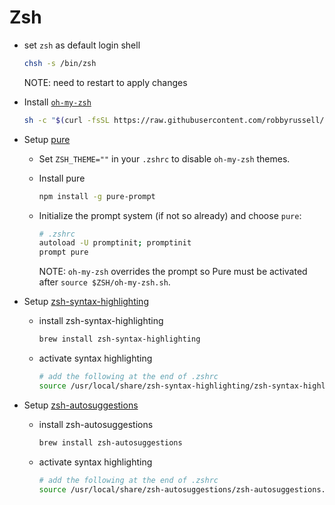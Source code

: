 # Zsh

- set `zsh` as default login shell

  ```sh
  chsh -s /bin/zsh
  ```

  NOTE: need to restart to apply changes

- Install [`oh-my-zsh`](https://github.com/robbyrussell/oh-my-zsh)

  ```sh
  sh -c "$(curl -fsSL https://raw.githubusercontent.com/robbyrussell/oh-my-zsh/master/tools/install.sh)"
  ```

- Setup [pure](https://github.com/sindresorhus/pure)

  - Set `ZSH_THEME=""` in your `.zshrc` to disable `oh-my-zsh` themes.
  - Install pure

    ```sh
    npm install -g pure-prompt
    ```

  - Initialize the prompt system (if not so already) and choose `pure`:

    ```sh
    # .zshrc
    autoload -U promptinit; promptinit
    prompt pure
    ```

    NOTE: `oh-my-zsh` overrides the prompt so Pure must be activated after `source $ZSH/oh-my-zsh.sh`.

- Setup [zsh-syntax-highlighting](https://github.com/zsh-users/zsh-syntax-highlighting/)

  - install zsh-syntax-highlighting

    ```sh
    brew install zsh-syntax-highlighting
    ```

  - activate syntax highlighting

    ```sh
    # add the following at the end of .zshrc
    source /usr/local/share/zsh-syntax-highlighting/zsh-syntax-highlighting.zsh
    ```

- Setup [zsh-autosuggestions](https://github.com/zsh-users/zsh-autosuggestions)

  - install zsh-autosuggestions

    ```sh
    brew install zsh-autosuggestions
    ```

  - activate syntax highlighting

    ```sh
    # add the following at the end of .zshrc
    source /usr/local/share/zsh-autosuggestions/zsh-autosuggestions.zsh
    ```
